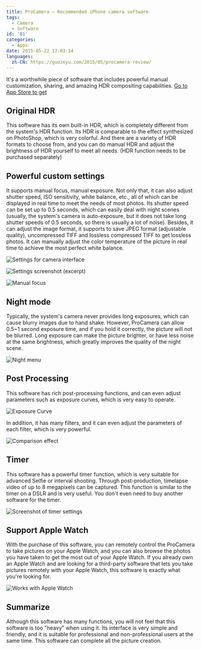 ```yaml
---
title: ProCamera – Recommended iPhone camera software
tags:
  - Camera
  - Software
id: '81'
categories:
  - Apps
date: 2015-05-22 17:03:14
languages:
  zh-CN: https://guozeyu.com/2015/05/procamera-review/
---
```


It's a worthwhile piece of software that includes powerful manual customization, sharing, and amazing HDR compositing capabilities. [Go to App Store to get](https://apps.apple.com/cn/app/procamera-capture-the-moment/id694647259?at=10lJIS)

## Original HDR

This software has its own built-in HDR, which is completely different from the system's HDR function. Its HDR is comparable to the effect synthesized on PhotoShop, which is very colorful. And there are a variety of HDR formats to choose from, and you can do manual HDR and adjust the brightness of HDR yourself to meet all needs. (HDR function needs to be purchased separately)

## Powerful custom settings

It supports manual focus, manual <!-- more -->exposure. Not only that, it can also adjust shutter speed, ISO sensitivity, white balance, etc., all of which can be displayed in real time to meet the needs of most photos. Its shutter speed can be set up to 0.5 seconds, which can easily deal with night scenes (usually, the system's camera is auto-exposure, but it does not take long shutter speeds of 0.5 seconds, so there is usually a lot of noise). Besides, it can adjust the image format, it supports to save JPEG format (adjustable quality), uncompressed TIFF and lossless compressed TIFF to get lossless photos. It can manually adjust the color temperature of the picture in real time to achieve the most perfect white balance.

![Settings for camera interface](https://imagedelivery.net/6T-behmofKYLsxlrK0l_MQ/23d990e0-069e-4e5a-6241-735c4ef79c00/large)

![Settings screenshot (excerpt)](https://imagedelivery.net/6T-behmofKYLsxlrK0l_MQ/2a08e3bc-3bfa-420d-66f1-23c518b4dd00/large)

![Manual focus](https://imagedelivery.net/6T-behmofKYLsxlrK0l_MQ/a81ba9e1-def4-4662-e7c0-061945596500/large)

## Night mode

Typically, the system's camera never provides long exposures, which can cause blurry images due to hand shake. However, ProCamera can allow 0.5~1 second exposure time, and if you hold it correctly, the picture will not be blurred. Long exposure can make the picture brighter, or have less noise at the same brightness, which greatly improves the quality of the night scene.

![Night menu](https://imagedelivery.net/6T-behmofKYLsxlrK0l_MQ/1bc7135a-8786-4c80-e427-f18de8e1ea00/large)

## Post Processing

This software has rich post-processing functions, and can even adjust parameters such as exposure curves, which is very easy to operate.

![Exposure Curve](https://imagedelivery.net/6T-behmofKYLsxlrK0l_MQ/33d5532c-c1e0-4a37-6c0e-a53b1200b100/large)

In addition, it has many filters, and it can even adjust the parameters of each filter, which is very powerful.

![Comparison effect](https://imagedelivery.net/6T-behmofKYLsxlrK0l_MQ/135b9b77-8903-4381-c69a-f87fc5634200/large)

## Timer

This software has a powerful timer function, which is very suitable for advanced Selfie or interval shooting. Through post-production, timelapse video of up to 8 megapixels can be captured. This function is similar to the timer on a DSLR and is very useful. You don't even need to buy another software for the timer.

![Screenshot of timer settings](https://imagedelivery.net/6T-behmofKYLsxlrK0l_MQ/d1f1ff67-11a0-452e-f1cf-b14b404ed000/large)

## Support Apple Watch

With the purchase of this software, you can remotely control the ProCamera to take pictures on your Apple Watch, and you can also browse the photos you have taken to get the most out of your Apple Watch. If you already own an Apple Watch and are looking for a third-party software that lets you take pictures remotely with your Apple Watch, this software is exactly what you're looking for.

![Works with Apple Watch](https://imagedelivery.net/6T-behmofKYLsxlrK0l_MQ/e0ffe314-50cd-4a5b-8ba4-a1ca66c47700/large)

## Summarize

Although this software has many functions, you will not feel that this software is too "heavy" when using it. Its interface is very simple and friendly, and it is suitable for professional and non-professional users at the same time. This software can complete all the picture creation.
